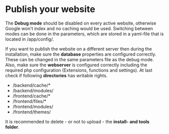 # Publish your website

The **Debug mode** should be disabled on every active website, otherwise Google won't index and no caching would be used. Switching between modes can be done in the parameters, which are stored in a yaml-file that is located in /app/config/.

If you want to publish the website on a different server then during the installation, make sure the **database** properties are configured correctly. These can be changed in the same parameters file as the debug mode. Also, make sure the **webserver** is configured correctly including the required php configuration (Extensions, functions and settings). At last check if following **directories** has writable rights.

* /backend/cache/*
* /backend/modules/
* /frontend/cache/*
* /frontend/files/*
* /frontend/modules/
* /frontend/themes/

It is recommended to delete - or not to upload - the **install- and tools folder**.